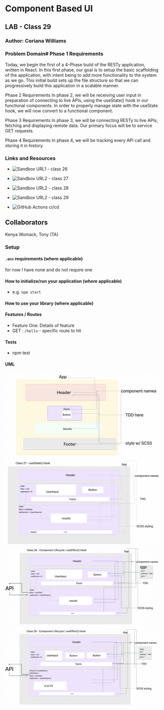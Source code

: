 # Component Based UI

## LAB - Class 29

### Author: Coriana Williams

### Problem Domain# Phase 1 Requirements
Today, we begin the first of a 4-Phase build of the RESTy application, written in React. In this first phase, our goal is to setup the basic scaffolding of the application, with intent being to add more functionality to the system as we go. This initial build sets up the file structure so that we can progressively build this application in a scalable manner.

Phase 2 Requirements
In phase 2, we will be receiving user input in preparation of connecting to live APIs, using the useState() hook in our functional components. In order to properly manage state with the useState hook, we will now convert <App /> to a functional component.

Phase 3 Requirements
In phase 3, we will be connecting RESTy to live APIs, fetching and displaying remote data. Our primary focus will be to service GET requests.

Phase 4 Requirements
In phase 4, we will be tracking every API call and storing it in history.

### Links and Resources
- ![Sandbox URL1 - class 26](https://codesandbox.io/p/github/Coriana1/resty/main?layout=%257B%2522sidebarPanel%2522%253A%2522EXPLORER%2522%252C%2522rootPanelGroup%2522%253A%257B%2522direction%2522%253A%2522horizontal%2522%252C%2522type%2522%253A%2522PANEL_GROUP%2522%252C%2522id%2522%253A%2522ROOT_LAYOUT%2522%252C%2522panels%2522%253A%255B%257B%2522type%2522%253A%2522PANEL_GROUP%2522%252C%2522direction%2522%253A%2522horizontal%2522%252C%2522id%2522%253A%2522EDITOR%2522%252C%2522panels%2522%253A%255B%257B%2522type%2522%253A%2522PANEL%2522%252C%2522panelType%2522%253A%2522TABS%2522%252C%2522id%2522%253A%2522clj6afjvj000b3b6m95pm6ep3%2522%257D%255D%252C%2522sizes%2522%253A%255B100%255D%257D%252C%257B%2522type%2522%253A%2522PANEL_GROUP%2522%252C%2522direction%2522%253A%2522horizontal%2522%252C%2522id%2522%253A%2522DEVTOOLS%2522%252C%2522panels%2522%253A%255B%257B%2522type%2522%253A%2522PANEL%2522%252C%2522panelType%2522%253A%2522TABS%2522%252C%2522id%2522%253A%2522clj6afjvj000d3b6mh9v3wk58%2522%257D%255D%252C%2522sizes%2522%253A%255B100%255D%257D%255D%252C%2522sizes%2522%253A%255B50%252C50%255D%257D%252C%2522tabbedPanels%2522%253A%257B%2522clj6afjvj000b3b6m95pm6ep3%2522%253A%257B%2522tabs%2522%253A%255B%257B%2522id%2522%253A%2522clj6afjvi000a3b6mwiy8xt07%2522%252C%2522mode%2522%253A%2522permanent%2522%252C%2522type%2522%253A%2522FILE%2522%252C%2522filepath%2522%253A%2522%252FREADME.md%2522%257D%255D%252C%2522id%2522%253A%2522clj6afjvj000b3b6m95pm6ep3%2522%252C%2522activeTabId%2522%253A%2522clj6afjvi000a3b6mwiy8xt07%2522%257D%252C%2522clj6afjvj000d3b6mh9v3wk58%2522%253A%257B%2522id%2522%253A%2522clj6afjvj000d3b6mh9v3wk58%2522%252C%2522activeTabId%2522%253A%2522clj6ag7k000b23b6mxc58qvie%2522%252C%2522tabs%2522%253A%255B%257B%2522type%2522%253A%2522TASK_LOG%2522%252C%2522taskId%2522%253A%2522start%2522%252C%2522id%2522%253A%2522clj6ag7k000b23b6mxc58qvie%2522%252C%2522mode%2522%253A%2522permanent%2522%257D%252C%257B%2522type%2522%253A%2522TASK_PORT%2522%252C%2522taskId%2522%253A%2522start%2522%252C%2522port%2522%253A3000%252C%2522id%2522%253A%2522clj6age1i00fb3b6mv0u32klt%2522%252C%2522mode%2522%253A%2522permanent%2522%252C%2522path%2522%253A%2522%2522%257D%255D%257D%257D%252C%2522showDevtools%2522%253Atrue%252C%2522showSidebar%2522%253Atrue%252C%2522sidebarPanelSize%2522%253A15%257D)

- ![Sandbox URL2 - class 27](https://codesandbox.io/p/github/Coriana1/resty/main?layout=%257B%2522sidebarPanel%2522%253A%2522EXPLORER%2522%252C%2522rootPanelGroup%2522%253A%257B%2522direction%2522%253A%2522horizontal%2522%252C%2522type%2522%253A%2522PANEL_GROUP%2522%252C%2522id%2522%253A%2522ROOT_LAYOUT%2522%252C%2522panels%2522%253A%255B%257B%2522type%2522%253A%2522PANEL_GROUP%2522%252C%2522direction%2522%253A%2522horizontal%2522%252C%2522id%2522%253A%2522EDITOR%2522%252C%2522panels%2522%253A%255B%257B%2522type%2522%253A%2522PANEL%2522%252C%2522panelType%2522%253A%2522TABS%2522%252C%2522id%2522%253A%2522clj6afjvj000b3b6m95pm6ep3%2522%257D%255D%252C%2522sizes%2522%253A%255B100%255D%257D%252C%257B%2522type%2522%253A%2522PANEL_GROUP%2522%252C%2522direction%2522%253A%2522horizontal%2522%252C%2522id%2522%253A%2522DEVTOOLS%2522%252C%2522panels%2522%253A%255B%257B%2522type%2522%253A%2522PANEL%2522%252C%2522panelType%2522%253A%2522TABS%2522%252C%2522id%2522%253A%2522clj6afjvj000d3b6mh9v3wk58%2522%257D%255D%252C%2522sizes%2522%253A%255B100%255D%257D%255D%252C%2522sizes%2522%253A%255B50%252C50%255D%257D%252C%2522tabbedPanels%2522%253A%257B%2522clj6afjvj000b3b6m95pm6ep3%2522%253A%257B%2522id%2522%253A%2522clj6afjvj000b3b6m95pm6ep3%2522%252C%2522tabs%2522%253A%255B%257B%2522id%2522%253A%2522clj6afjvi000a3b6mwiy8xt07%2522%252C%2522mode%2522%253A%2522permanent%2522%252C%2522type%2522%253A%2522FILE%2522%252C%2522filepath%2522%253A%2522%252FREADME.md%2522%252C%2522state%2522%253A%2522IDLE%2522%257D%252C%257B%2522type%2522%253A%2522EMPTY_DEVTOOL%2522%252C%2522id%2522%253A%2522clj6glra501xd3b6my4xjb8aj%2522%252C%2522mode%2522%253A%2522permanent%2522%257D%255D%252C%2522activeTabId%2522%253A%2522clj6afjvi000a3b6mwiy8xt07%2522%257D%252C%2522clj6afjvj000d3b6mh9v3wk58%2522%253A%257B%2522id%2522%253A%2522clj6afjvj000d3b6mh9v3wk58%2522%252C%2522tabs%2522%253A%255B%257B%2522type%2522%253A%2522TASK_LOG%2522%252C%2522taskId%2522%253A%2522start%2522%252C%2522id%2522%253A%2522clj6ag7k000b23b6mxc58qvie%2522%252C%2522mode%2522%253A%2522permanent%2522%257D%252C%257B%2522type%2522%253A%2522TASK_PORT%2522%252C%2522taskId%2522%253A%2522start%2522%252C%2522port%2522%253A3000%252C%2522id%2522%253A%2522clj6age1i00fb3b6mv0u32klt%2522%252C%2522mode%2522%253A%2522permanent%2522%252C%2522path%2522%253A%2522%2522%257D%255D%252C%2522activeTabId%2522%253A%2522clj6ag7k000b23b6mxc58qvie%2522%257D%257D%252C%2522showDevtools%2522%253Atrue%252C%2522showSidebar%2522%253Atrue%252C%2522sidebarPanelSize%2522%253A15%257D) 


- ![Sandbox URL2 - class 28](https://codesandbox.io/p/github/Coriana1/resty/main?layout=%257B%2522sidebarPanel%2522%253A%2522EXPLORER%2522%252C%2522rootPanelGroup%2522%253A%257B%2522direction%2522%253A%2522horizontal%2522%252C%2522type%2522%253A%2522PANEL_GROUP%2522%252C%2522id%2522%253A%2522ROOT_LAYOUT%2522%252C%2522panels%2522%253A%255B%257B%2522type%2522%253A%2522PANEL_GROUP%2522%252C%2522direction%2522%253A%2522horizontal%2522%252C%2522id%2522%253A%2522EDITOR%2522%252C%2522panels%2522%253A%255B%257B%2522type%2522%253A%2522PANEL%2522%252C%2522panelType%2522%253A%2522TABS%2522%252C%2522id%2522%253A%2522clj6afjvj000b3b6m95pm6ep3%2522%257D%255D%252C%2522sizes%2522%253A%255B100%255D%257D%252C%257B%2522type%2522%253A%2522PANEL_GROUP%2522%252C%2522direction%2522%253A%2522horizontal%2522%252C%2522id%2522%253A%2522DEVTOOLS%2522%252C%2522panels%2522%253A%255B%257B%2522type%2522%253A%2522PANEL%2522%252C%2522panelType%2522%253A%2522TABS%2522%252C%2522id%2522%253A%2522clj6afjvj000d3b6mh9v3wk58%2522%257D%255D%252C%2522sizes%2522%253A%255B100%255D%257D%255D%252C%2522sizes%2522%253A%255B50%252C50%255D%257D%252C%2522tabbedPanels%2522%253A%257B%2522clj6afjvj000b3b6m95pm6ep3%2522%253A%257B%2522id%2522%253A%2522clj6afjvj000b3b6m95pm6ep3%2522%252C%2522tabs%2522%253A%255B%257B%2522id%2522%253A%2522clj6afjvi000a3b6mwiy8xt07%2522%252C%2522mode%2522%253A%2522permanent%2522%252C%2522type%2522%253A%2522FILE%2522%252C%2522filepath%2522%253A%2522%252FREADME.md%2522%252C%2522state%2522%253A%2522IDLE%2522%257D%252C%257B%2522type%2522%253A%2522EMPTY_DEVTOOL%2522%252C%2522id%2522%253A%2522clj6glra501xd3b6my4xjb8aj%2522%252C%2522mode%2522%253A%2522permanent%2522%257D%255D%252C%2522activeTabId%2522%253A%2522clj6afjvi000a3b6mwiy8xt07%2522%257D%252C%2522clj6afjvj000d3b6mh9v3wk58%2522%253A%257B%2522id%2522%253A%2522clj6afjvj000d3b6mh9v3wk58%2522%252C%2522activeTabId%2522%253A%2522clj6ag7k000b23b6mxc58qvie%2522%252C%2522tabs%2522%253A%255B%257B%2522type%2522%253A%2522TASK_LOG%2522%252C%2522taskId%2522%253A%2522start%2522%252C%2522id%2522%253A%2522clj6ag7k000b23b6mxc58qvie%2522%252C%2522mode%2522%253A%2522permanent%2522%257D%252C%257B%2522type%2522%253A%2522TASK_PORT%2522%252C%2522taskId%2522%253A%2522start%2522%252C%2522port%2522%253A3000%252C%2522id%2522%253A%2522clj6age1i00fb3b6mv0u32klt%2522%252C%2522mode%2522%253A%2522permanent%2522%252C%2522path%2522%253A%2522%2522%257D%252C%257B%2522type%2522%253A%2522UNASSIGNED_PORT%2522%252C%2522port%2522%253A3000%252C%2522id%2522%253A%2522clj6gomv000pq3b6m1mxri5kf%2522%252C%2522mode%2522%253A%2522permanent%2522%252C%2522path%2522%253A%2522%2522%257D%255D%257D%257D%252C%2522showDevtools%2522%253Atrue%252C%2522showSidebar%2522%253Atrue%252C%2522sidebarPanelSize%2522%253A15%257D)

- ![Sandbox URL2 - class 29]()


- ![GitHub Actions ci/cd](https://github.com/Coriana1/resty/actions)
## Collaborators
Kenya Womack, Tony (TA)

### Setup
#### `.env` requirements (where applicable)
for now I have none and do not require one
#### How to initialize/run your application (where applicable)
- e.g. `npm start`
#### How to use your library (where applicable)
#### Features / Routes
- Feature One: Details of feature
- GET : `/hello` - specific route to hit
#### Tests
- npm test
#### UML
![RESTy UML - Phase 1 - Class 26](./assets/baseUML.png)
![RESTy UML - Phase 2 - Class 27](./assets/stateUML.png)
![RESTy UML - Phase 3 - Class 28](./assets/effectHookUML.png)
![RESTy UML - Phase 3 - Class 29](./assets/reducerHookUML.png)